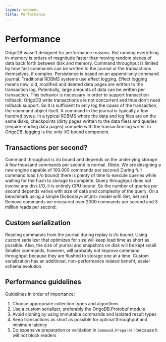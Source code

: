 ```yaml
---
layout: submenu
title: Performance
---
```


# Performance
OrigoDB wasn't designed for performance reasons. But running everything in-memory is orders of magnitude faster than moving random pieces of data back forth between disk and memory. Command throughput is limited by how fast commands can be written to the journal or the transactions themselves, if complex. Persistence is based on an append-only command journal. Traditional RDBMS systems use effect logging. Effect logging  means new, old, modified and deleted data pages are written to the transaction log. Potentially, large amounts of data can be written per transaction. This behavior is necessary in order to support transaction rollback. OrigoDB write transactions are not concurrent and thus don't need rollback support. So it is sufficient to only log the *cause* of the transaction, the command object itself. A command in the journal is typically a few hundred bytes. In a typical RDBMS where the data and log files are on the same disks, checkpoints (dirty pages written to the data files) and queries (require reading data pages) compete with the transaction log writer. In OrigoDB, logging is the only I/O bound component.

## Transactions per second?
Command throughput is i/o bound and depends on the underlying storage. A few thousand commands per second is normal. (Note. We are designing a new engine capable of 100.000 commands per second) During full command load (i/o bound) there is plenty of time to execute queries while waiting for the flush to storage to complete. Query throughput does not involve any disk I/O, it is entirely CPU bound. So the number of queries per second depends varies with size of data and complexity of the query. On a benchmark using a simple Dictionary<int,int> model with Get, Set and Remove commands we measured over 2000 commands per second and 3 million reads per second.

## Custom serialization
Reading commands from the journal during replay is i/o bound. Using custom serializer that optimizes for size will keep load time as short as possible. Also, the size of journal and snapshots on disk will be kept small. Smaller commands, however, will probably not improve command throughput because they are flushed to storage one at a time. Custom serialization has an additional, non-performance related benefit, easier schema evolution.

## Performance guidelines
Guidelines in order of importance:
1. Choose appropriate collection types and algorithms
1. Use a custom serializer, preferably the OrigoDB.Protobuf module.
1. Avoid cloning by using immutable commands and isolated result types
1. Keep transactions as short as possible for optimal throughput and minimum latency
1. Do expensive preparation or validation in `Command.Prepare()` because it will not block readers

